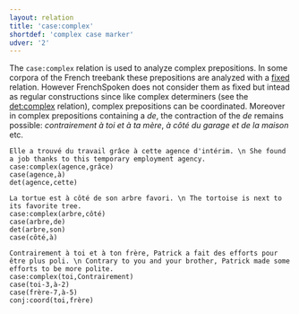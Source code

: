 ```yaml
---
layout: relation
title: 'case:complex'
shortdef: 'complex case marker'
udver: '2'
---
```


The `case:complex` relation is used to analyze complex prepositions. In some corpora of the French treebank these prepositions are analyzed with a [fixed]() relation. 
However FrenchSpoken does not consider them as fixed but intead as regular constructions since like complex determiners (see the [det:complex]() relation), complex prepositions can be coordinated. 
Moreover in complex prepositions containing a _de_, the contraction of the _de_ remains possible:
_contrairement à toi et à ta mère_, _à côté du garage et de la maison_ etc.

~~~ sdparse
Elle a trouvé du travail grâce à cette agence d'intérim. \n She found a job thanks to this temporary employment agency.
case:complex(agence,grâce)
case(agence,à)
det(agence,cette)
~~~~

~~~ sdparse
La tortue est à côté de son arbre favori. \n The tortoise is next to its favorite tree.
case:complex(arbre,côté)
case(arbre,de)
det(arbre,son)
case(côté,à)
~~~

~~~ sdparse
Contrairement à toi et à ton frère, Patrick a fait des efforts pour être plus poli. \n Contrary to you and your brother, Patrick made some efforts to be more polite.
case:complex(toi,Contrairement)
case(toi-3,à-2)
case(frère-7,à-5)
conj:coord(toi,frère)
~~~
